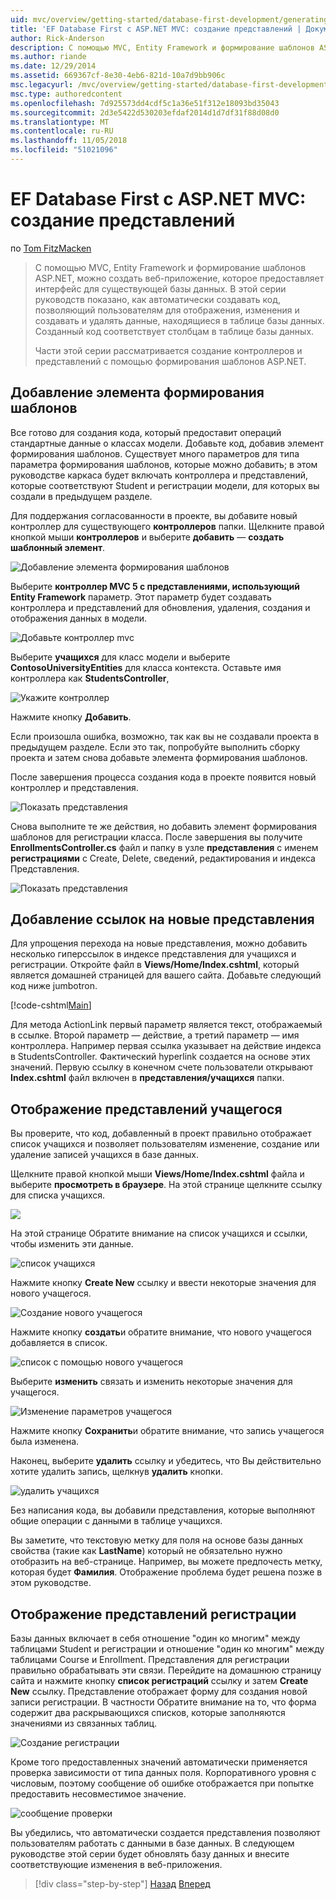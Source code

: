 ```yaml
---
uid: mvc/overview/getting-started/database-first-development/generating-views
title: 'EF Database First с ASP.NET MVC: создание представлений | Документация Майкрософт'
author: Rick-Anderson
description: С помощью MVC, Entity Framework и формирование шаблонов ASP.NET, можно создать веб-приложение, которое предоставляет интерфейс для существующей базы данных. Этот учебник seri...
ms.author: riande
ms.date: 12/29/2014
ms.assetid: 669367cf-8e30-4eb6-821d-10a7d9bb906c
msc.legacyurl: /mvc/overview/getting-started/database-first-development/generating-views
msc.type: authoredcontent
ms.openlocfilehash: 7d925573dd4cdf5c1a36e51f312e18093bd35043
ms.sourcegitcommit: 2d3e5422d530203efdaf2014d1d7df31f88d08d0
ms.translationtype: MT
ms.contentlocale: ru-RU
ms.lasthandoff: 11/05/2018
ms.locfileid: "51021096"
---
```

<a name="ef-database-first-with-aspnet-mvc-generating-views"></a>EF Database First с ASP.NET MVC: создание представлений
====================
по [Tom FitzMacken](https://github.com/tfitzmac)

> С помощью MVC, Entity Framework и формирование шаблонов ASP.NET, можно создать веб-приложение, которое предоставляет интерфейс для существующей базы данных. В этой серии руководств показано, как автоматически создавать код, позволяющий пользователям для отображения, изменения и создавать и удалять данные, находящиеся в таблице базы данных. Созданный код соответствует столбцам в таблице базы данных.
> 
> Части этой серии рассматривается создание контроллеров и представлений с помощью формирования шаблонов ASP.NET.


## <a name="add-scaffold"></a>Добавление элемента формирования шаблонов

Все готово для создания кода, который предоставит операций стандартные данные о классах модели. Добавьте код, добавив элемент формирования шаблонов. Существует много параметров для типа параметра формирования шаблонов, которые можно добавить; в этом руководстве каркаса будет включать контроллера и представлений, которые соответствуют Student и регистрации модели, для которых вы создали в предыдущем разделе.

Для поддержания согласованности в проекте, вы добавите новый контроллер для существующего **контроллеров** папки. Щелкните правой кнопкой мыши **контроллеров** и выберите **добавить** — **создать шаблонный элемент**.

![Добавление элемента формирования шаблонов](generating-views/_static/image1.png)

Выберите **контроллер MVC 5 с представлениями, использующий Entity Framework** параметр. Этот параметр будет создавать контроллера и представлений для обновления, удаления, создания и отображения данных в модели.

![Добавьте контроллер mvc](generating-views/_static/image2.png)

Выберите **учащихся** для класс модели и выберите **ContosoUniversityEntities** для класса контекста. Оставьте имя контроллера как **StudentsController**,

![Укажите контроллер](generating-views/_static/image3.png)

Нажмите кнопку **Добавить**.

Если произошла ошибка, возможно, так как вы не создавали проекта в предыдущем разделе. Если это так, попробуйте выполнить сборку проекта и затем снова добавьте элемента формирования шаблонов.

После завершения процесса создания кода в проекте появится новый контроллер и представления.

![Показать представления](generating-views/_static/image4.png)

Снова выполните те же действия, но добавить элемент формирования шаблонов для регистрации класса. После завершения вы получите **EnrollmentsController.cs** файл и папку в узле **представления** с именем **регистрациями** с Create, Delete, сведений, редактирования и индекса Представления.

![Показать представления](generating-views/_static/image5.png)

## <a name="add-links-to-new-views"></a>Добавление ссылок на новые представления

Для упрощения перехода на новые представления, можно добавить несколько гиперссылок в индексе представления для учащихся и регистрации. Откройте файл в **Views/Home/Index.cshtml**, который является домашней страницей для вашего сайта. Добавьте следующий код ниже jumbotron.

[!code-cshtml[Main](generating-views/samples/sample1.cshtml)]

Для метода ActionLink первый параметр является текст, отображаемый в ссылке. Второй параметр — действие, а третий параметр — имя контроллера. Например первая ссылка указывает на действие индекса в StudentsController. Фактический hyperlink создается на основе этих значений. Первую ссылку в конечном счете пользователи открывают **Index.cshtml** файл включен в **представления/учащихся** папки.

## <a name="display-student-views"></a>Отображение представлений учащегося

Вы проверите, что код, добавленный в проект правильно отображает список учащихся и позволяет пользователям изменение, создание или удаление записей учащихся в базе данных.

Щелкните правой кнопкой мыши **Views/Home/Index.cshtml** файла и выберите **просмотреть в браузере**. На этой странице щелкните ссылку для списка учащихся.

![](generating-views/_static/image6.png)

На этой странице Обратите внимание на список учащихся и ссылки, чтобы изменить эти данные.

![список учащихся](generating-views/_static/image7.png)

Нажмите кнопку **Create New** ссылку и ввести некоторые значения для нового учащегося.

![Создание нового учащегося](generating-views/_static/image8.png)

Нажмите кнопку **создать**и обратите внимание, что нового учащегося добавляется в список.

![список с помощью нового учащегося](generating-views/_static/image9.png)

Выберите **изменить** связать и изменить некоторые значения для учащегося.

![Изменение параметров учащегося](generating-views/_static/image10.png)

Нажмите кнопку **Сохранить**и обратите внимание, что запись учащегося была изменена.

Наконец, выберите **удалить** ссылку и убедитесь, что Вы действительно хотите удалить запись, щелкнув **удалить** кнопки.

![удалить учащихся](generating-views/_static/image11.png)

Без написания кода, вы добавили представления, которые выполняют общие операции с данными в таблице учащихся.

Вы заметите, что текстовую метку для поля на основе базы данных свойства (такие как **LastName**) который не обязательно нужно отобразить на веб-странице. Например, вы можете предпочесть метку, которая будет **Фамилия**. Отображение проблема будет решена позже в этом руководстве.

## <a name="display-enrollment-views"></a>Отображение представлений регистрации

Базы данных включает в себя отношение "один ко многим" между таблицами Student и регистрации и отношение "один ко многим" между таблицами Course и Enrollment. Представления для регистрации правильно обрабатывать эти связи. Перейдите на домашнюю страницу сайта и нажмите кнопку **список регистраций** ссылку и затем **Create New** ссылку. Представление отображает форму для создания новой записи регистрации. В частности Обратите внимание на то, что форма содержит два раскрывающихся списков, которые заполняются значениями из связанных таблиц.

![Создание регистрации](generating-views/_static/image12.png)

Кроме того предоставленных значений автоматически применяется проверка зависимости от типа данных поля. Корпоративного уровня с числовым, поэтому сообщение об ошибке отображается при попытке предоставить несовместимое значение.

![сообщение проверки](generating-views/_static/image13.png)

Вы убедились, что автоматически создается представления позволяют пользователям работать с данными в базе данных. В следующем руководстве этой серии будет обновлять базу данных и внесите соответствующие изменения в веб-приложения.

> [!div class="step-by-step"]
> [Назад](creating-the-web-application.md)
> [Вперед](changing-the-database.md)
